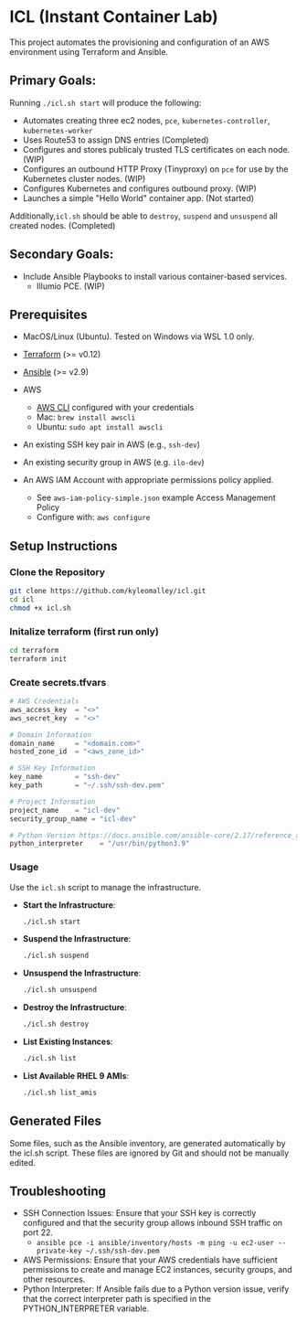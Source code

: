 # ICL (Instant Container Lab)

This project automates the provisioning and configuration of an AWS environment using Terraform and Ansible.

## Primary Goals:
Running `./icl.sh start` will produce the following:

- Automates creating three ec2 nodes, `pce`, `kubernetes-controller`, `kubernetes-worker`
- Uses Route53 to assign DNS entries (Completed)
- Configures and stores publicaly trusted TLS certificates on each node. (WIP)
- Configures an outbound HTTP Proxy (Tinyproxy) on `pce` for use by the Kubernetes cluster nodes. (WIP)
- Configures Kubernetes and configures outbound proxy. (WIP)
- Launches a simple "Hello World" container app. (Not started)

Additionally,`icl.sh` should be able to `destroy`, `suspend` and `unsuspend` all created nodes. (Completed)

## Secondary Goals:
 - Include Ansible Playbooks to install various container-based services.
    - Illumio PCE. (WIP)

## Prerequisites

- MacOS/Linux (Ubuntu). Tested on Windows via WSL 1.0 only.
- [Terraform](https://www.terraform.io/downloads) (>= v0.12)
- [Ansible](https://docs.ansible.com/ansible/latest/installation_guide/intro_installation.html) (>= v2.9)

- AWS
    - [AWS CLI](https://aws.amazon.com/cli/) configured with your credentials
    - Mac: `brew install awscli`
    - Ubuntu: `sudo apt install awscli`

- An existing SSH key pair in AWS (e.g., `ssh-dev`)
- An existing security group in AWS (e.g. `ilo-dev`)
- An AWS IAM Account with appropriate permissions policy applied.
    - See `aws-iam-policy-simple.json` example Access Management Policy
    - Configure with: `aws configure`
## Setup Instructions

### Clone the Repository

```bash
git clone https://github.com/kyleomalley/icl.git
cd icl
chmod +x icl.sh
```

### Initalize terraform (first run only)
```bash
cd terraform
terraform init
```


### Create secrets.tfvars

```secrets.tfvars
# AWS Credentials
aws_access_key  = "<>"
aws_secret_key  = "<>"

# Domain Information
domain_name     = "<domain.com>"
hosted_zone_id  = "<aws_zone_id>"

# SSH Key Information
key_name        = "ssh-dev"
key_path        = "~/.ssh/ssh-dev.pem"

# Project Information
project_name    = "icl-dev"
security_group_name = "icl-dev"

# Python Version https://docs.ansible.com/ansible-core/2.17/reference_appendices/interpreter_discovery.html
python_interpreter    = "/usr/bin/python3.9"
```

### Usage

Use the `icl.sh` script to manage the infrastructure.

- **Start the Infrastructure**:

    ```bash
    ./icl.sh start
    ```

- **Suspend the Infrastructure**:

    ```bash
    ./icl.sh suspend
    ```

- **Unsuspend the Infrastructure**:

    ```bash
    ./icl.sh unsuspend
    ```

- **Destroy the Infrastructure**:

    ```bash
    ./icl.sh destroy
    ```

- **List Existing Instances**:

    ```bash
    ./icl.sh list
    ```

- **List Available RHEL 9 AMIs**:

    ```bash
    ./icl.sh list_amis
    ```

## Generated Files

Some files, such as the Ansible inventory, are generated automatically by the icl.sh script. These files are ignored by Git and should not be manually edited.

## Troubleshooting

- SSH Connection Issues: Ensure that your SSH key is correctly configured and that the security group allows inbound SSH traffic on port 22.
    - `ansible pce -i ansible/inventory/hosts -m ping -u ec2-user --private-key ~/.ssh/ssh-dev.pem`
- AWS Permissions: Ensure that your AWS credentials have sufficient permissions to create and manage EC2 instances, security groups, and other resources.
- Python Interpreter: If Ansible fails due to a Python version issue, verify that the correct interpreter path is specified in the PYTHON_INTERPRETER variable.
